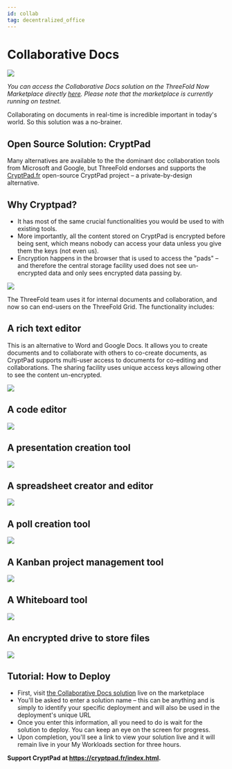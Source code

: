 ```yaml
---
id: collab
tag: decentralized_office
---
```


# Collaborative Docs

![](./img/what_is_cryptpad.png)

*You can access the Collaborative Docs solution on the ThreeFold Now Marketplace directly [here](https://marketplace.threefold.io/marketplace/#/solutions/cryptpad). Please note that the marketplace is currently running on testnet.*

Collaborating on documents in real-time is incredible important in today's world. So this solution was a no-brainer.

## Open Source Solution: CryptPad

Many alternatives are available to the the dominant doc collaboration tools from Microsoft and Google, but ThreeFold endorses and supports the [CryptPad.fr](https://cryptpad.fr) open-source CryptPad project – a private-by-design alternative.

## Why Cryptpad?

- It has most of the same crucial functionalities you would be used to with existing tools.
- More importantly, all the content stored on CryptPad is encrypted before being sent, which means nobody can access your data unless you give them the keys (not even us).
- Encryption happens in the browser that is used to access the "pads" – and therefore the central storage facility used does not see un-encrypted data and only sees encrypted data passing by.

![](./img/cryptpad0.png)

The ThreeFold team uses it for internal documents and collaboration, and now so can end-users on the ThreeFold Grid. The functionality includes:

## A rich text editor

This is an alternative to Word and Google Docs. It allows you to create documents and to collaborate with others to co-create documents, as CryptPad supports multi-user access to documents for co-editing and collaborations. The sharing facility uses unique access keys allowing other to see the content un-encrypted.

![](./img/rich_text_editor.png)

## A code editor

![](./img/code_editor.png)

## A presentation creation tool

![](./img/presentation.png)

## A spreadsheet creator and editor

![](./img/spreadsheet.png)

## A poll creation tool

![](./img/poll.png)

## A Kanban project management tool

![](./img/kanban.png)

## A Whiteboard tool

![](./img/whiteboard.png)

## An encrypted drive to store files

![](./img/drive.png)

## Tutorial: How to Deploy

- First, visit [the Collaborative Docs solution](https://marketplace.threefold.io/marketplace/#/solutions/cryptpad) live on the marketplace
- You'll be asked to enter a solution name – this can be anything and is simply to identify your specific deployment and will also be used in the deployment's unique URL
- Once you enter this information, all you need to do is wait for the solution to deploy. You can keep an eye on the screen for progress.
- Upon completion, you'll see a link to view your solution live and it will remain live in your My Workloads section for three hours.

**Support CryptPad at https://cryptpad.fr/index.html.**